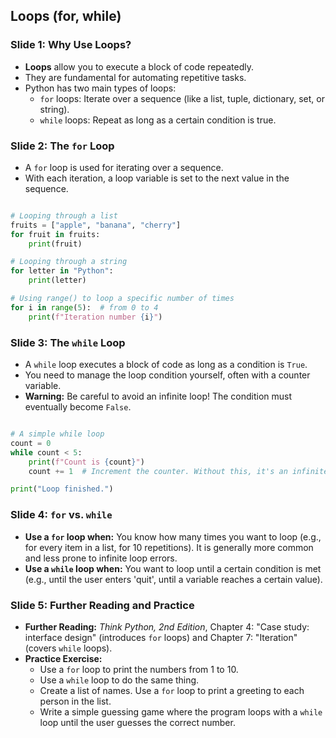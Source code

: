 ## Loops (for, while)

### Slide 1: Why Use Loops?

  * **Loops** allow you to execute a block of code repeatedly.
  * They are fundamental for automating repetitive tasks.
  * Python has two main types of loops:
      * `for` loops: Iterate over a sequence (like a list, tuple, dictionary, set, or string).
      * `while` loops: Repeat as long as a certain condition is true.

### Slide 2: The `for` Loop

  * A `for` loop is used for iterating over a sequence.
  * With each iteration, a loop variable is set to the next value in the sequence.

<!-- end list -->
```py

# Looping through a list
fruits = ["apple", "banana", "cherry"]
for fruit in fruits:
    print(fruit)

# Looping through a string
for letter in "Python":
    print(letter)

# Using range() to loop a specific number of times
for i in range(5):  # from 0 to 4
    print(f"Iteration number {i}")
```
### Slide 3: The `while` Loop

  * A `while` loop executes a block of code as long as a condition is `True`.
  * You need to manage the loop condition yourself, often with a counter variable.
  * **Warning:** Be careful to avoid an infinite loop\! The condition must eventually become `False`.

<!-- end list -->
```py

# A simple while loop
count = 0
while count < 5:
    print(f"Count is {count}")
    count += 1  # Increment the counter. Without this, it's an infinite loop!

print("Loop finished.")
```
### Slide 4: `for` vs. `while`

  * **Use a `for` loop when:** You know how many times you want to loop (e.g., for every item in a list, for 10 repetitions). It is generally more common and less prone to infinite loop errors.
  * **Use a `while` loop when:** You want to loop until a certain condition is met (e.g., until the user enters 'quit', until a variable reaches a certain value).

### Slide 5: Further Reading and Practice

  * **Further Reading:** *Think Python, 2nd Edition*, Chapter 4: "Case study: interface design" (introduces `for` loops) and Chapter 7: "Iteration" (covers `while` loops).
  * **Practice Exercise:**
      * Use a `for` loop to print the numbers from 1 to 10.
      * Use a `while` loop to do the same thing.
      * Create a list of names. Use a `for` loop to print a greeting to each person in the list.
      * Write a simple guessing game where the program loops with a `while` loop until the user guesses the correct number.